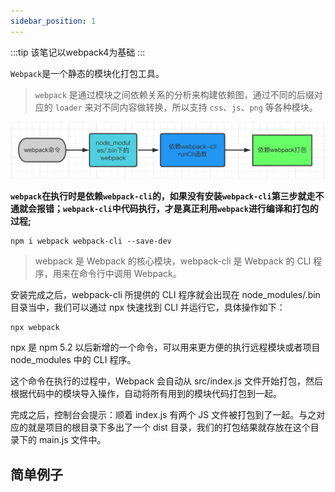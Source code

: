 ```yaml
---
sidebar_position: 1
---
```

:::tip
该笔记以webpack4为基础
:::

`Webpack`是一个静态的模块化打包工具。

> `webpack` 是通过模块之间依赖关系的分析来构建依赖图，通过不同的后缀对应的 `loader` 来对不同内容做转换，所以支持 `css`、`js`、`png` 等各种模块。

![](./img/webcli.png)

**`webpack`在执行时是依赖`webpack-cli`的，如果没有安装`webpack-cli`第三步就走不通就会报错；`webpack-cli`中代码执行，才是真正利用`webpack`进行编译和打包的过程;**

```shell
npm i webpack webpack-cli --save-dev
```
>  webpack 是 Webpack 的核心模块，webpack-cli 是 Webpack 的 CLI 程序，用来在命令行中调用 Webpack。

安装完成之后，webpack-cli 所提供的 CLI 程序就会出现在 node_modules/.bin 目录当中，我们可以通过 npx 快速找到 CLI 并运行它，具体操作如下：

```shell
npx webpack
```

npx 是 npm 5.2 以后新增的一个命令，可以用来更方便的执行远程模块或者项目 node_modules 中的 CLI 程序。


这个命令在执行的过程中，Webpack 会自动从 src/index.js 文件开始打包，然后根据代码中的模块导入操作，自动将所有用到的模块代码打包到一起。

完成之后，控制台会提示：顺着 index.js 有两个 JS 文件被打包到了一起。与之对应的就是项目的根目录下多出了一个 dist 目录，我们的打包结果就存放在这个目录下的 main.js 文件中。

## 简单例子







